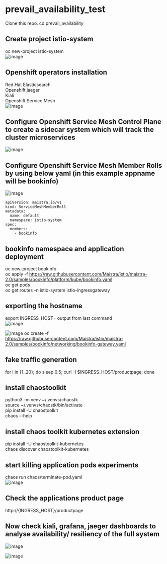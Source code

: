 # prevail_availability_test

Clone this repo.
cd prevail_availability
## Create project istio-system
oc new-project istio-system</br>
![image](https://user-images.githubusercontent.com/45451838/128295909-b2ea9da1-c76e-4dff-8311-7513c3e48449.png)

## Openshift operators installation
Red Hat Elasticsearch</br>
Openshift jaeger </br>
Kiali </br>
Openshift Service Mesh</br>
![image](https://user-images.githubusercontent.com/45451838/128295863-8273b748-104b-4147-9038-a05f1a10bef5.png)


## Configure Openshift Service Mesh Control Plane to create a sidecar system which will track the cluster microservices
![image](https://user-images.githubusercontent.com/45451838/128295785-4a926166-6463-483b-b18b-5098c8324379.png)

## Configure Openshift Service Mesh Member Rolls by using below yaml (in this example appname will be bookinfo)
![image](https://user-images.githubusercontent.com/45451838/128295772-e398d785-4c0f-400c-8fb7-4e7e0fcb5561.png)
```
apiVersion: maistra.io/v1
kind: ServiceMeshMemberRoll
metadata:
  name: default
  namespace: istio-system
spec:
  members:
    - bookinfo
```


## bookinfo namespace and application deployment
oc new-project bookinfo </br>
oc apply -f https://raw.githubusercontent.com/Maistra/istio/maistra-2.0/samples/bookinfo/platform/kube/bookinfo.yaml </br>
oc get pods </br>
oc get routes -n istio-system istio-ingressgateway </br>

## exporting the hostname
export INGRESS_HOST= output from last command </br>
![image](https://user-images.githubusercontent.com/45451838/128295680-10b786d8-ec59-4a7f-9691-047f6d4b4d85.png)

![image](https://user-images.githubusercontent.com/45451838/128295673-f6f0075f-cb2a-4ea4-b7b6-45d708906ce0.png)
oc create -f https://raw.githubusercontent.com/Maistra/istio/maistra-2.0/samples/bookinfo/networking/bookinfo-gateway.yaml </br>
## fake traffic generation
for i in {1..20}; do sleep 0.5; curl -I $INGRESS_HOST/productpage; done</br>

## install chaostoolkit
python3 -m venv ~/.venvs/chaostk</br>
source ~/.venvs/chaostk/bin/activate</br>
pip install -U chaostoolkit</br>
chaos --help</br>

## install chaos toolkit kubernetes extension </br>

pip install -U chaostoolkit-kubernetes</br>
chaos discover chaostoolkit-kubernetes</br>

## start killing application pods experiments </br>
chaos run chaos/terminate-pod.yaml</br>
![image](https://user-images.githubusercontent.com/45451838/128295569-4924fbf3-a468-4f82-8644-89e74576a411.png)

## Check the applications product page
http://{INGRESS_HOST}/productpage </br>
## Now check kiali, grafana, jaeger dashboards to analyse availability/ resiliency of the full system
![image](https://user-images.githubusercontent.com/45451838/128295542-00ae1107-c424-4e1e-be91-a06032a784a2.png)

![image](https://user-images.githubusercontent.com/45451838/128295522-46591c5c-3a7e-4131-a970-100a6ee9472c.png)
